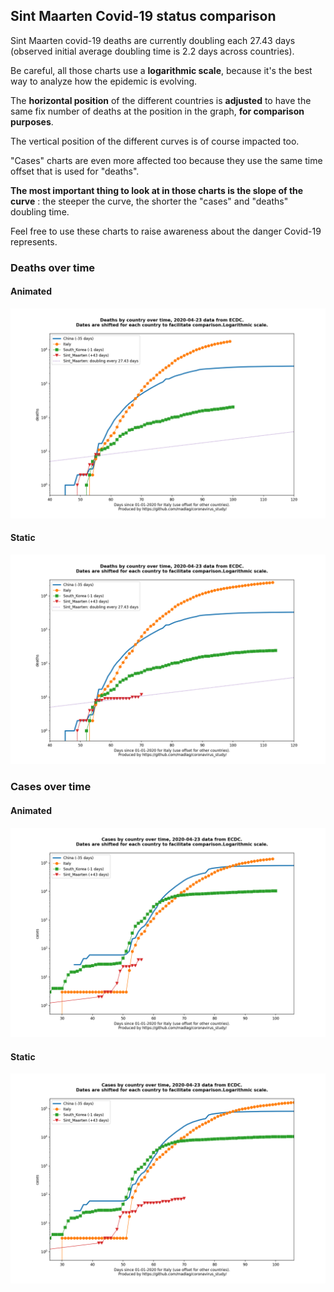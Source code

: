 ## Sint Maarten Covid-19 status comparison 

Sint Maarten covid-19 deaths are currently doubling each 27.43 days (observed initial average doubling time is 2.2 days across countries).



Be careful, all those charts use a **logarithmic scale**, because it's the best way to analyze how the epidemic is evolving.
 
The **horizontal position** of the different countries is **adjusted** to have the same fix number of deaths at the position in the graph, **for comparison purposes**.

The vertical position of the different curves is of course impacted too.

"Cases" charts are even more affected too because they use the same time offset that is used for "deaths".

**The most important thing to look at in those charts is the slope of the curve** : the steeper the curve, the shorter the "cases" and "deaths" doubling time.

Feel free to use these charts to raise awareness about the danger Covid-19 represents. 


 
### Deaths over time
 
#### Animated
![Sint Maarten covid-19 deaths animated chart](https://raw.githubusercontent.com/madlag/coronavirus_study/master/notebooks/graphs/2020-04-23/countries/Sint_Maarten/2020-04-23_Sint_Maarten_deaths.gif "Sint Maarten covid-19 deaths animated chart")   
 
#### Static
![Sint Maarten covid-19 deaths static chart](https://raw.githubusercontent.com/madlag/coronavirus_study/master/notebooks/graphs/2020-04-23/countries/Sint_Maarten/2020-04-23_Sint_Maarten_deaths.png "Sint Maarten covid-19 deaths static chart")   

 
### Cases over time
 
#### Animated
![Sint Maarten covid-19 cases animated chart](https://raw.githubusercontent.com/madlag/coronavirus_study/master/notebooks/graphs/2020-04-23/countries/Sint_Maarten/2020-04-23_Sint_Maarten_cases.gif "Sint Maarten covid-19 cases animated chart")   
 
#### Static
![Sint Maarten covid-19 cases static chart](https://raw.githubusercontent.com/madlag/coronavirus_study/master/notebooks/graphs/2020-04-23/countries/Sint_Maarten/2020-04-23_Sint_Maarten_cases.png "Sint Maarten covid-19 cases static chart")   

